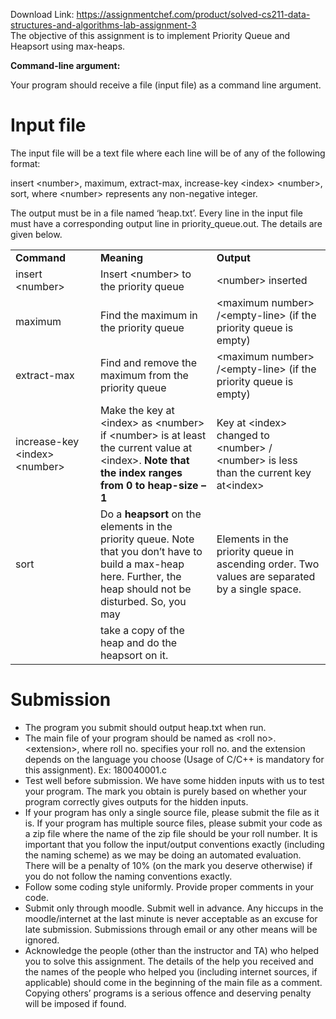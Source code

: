 Download Link: https://assignmentchef.com/product/solved-cs211-data-structures-and-algorithms-lab-assignment-3
<br>
The objective of this assignment is to implement Priority Queue and Heapsort using max-heaps.




<strong>Command-line argument:</strong>

Your program should receive a file (input file) as a command line argument.




<h1>Input file</h1>

The input file will be a text file where each line will be of any of the following format:

insert &lt;number&gt;, maximum, extract-max, increase-key &lt;index&gt; &lt;number&gt;, sort, where &lt;number&gt; represents any non-negative integer.




The output must be in a file named ‘heap.txt’. Every line in the input file must have a corresponding output line in priority_queue.out. The details are given below.




<table width="564">

 <tbody>

  <tr>

   <td width="140"><strong>Command </strong></td>

   <td width="216"><strong>Meaning </strong></td>

   <td width="208"><strong>Output </strong></td>

  </tr>

  <tr>

   <td width="140">insert &lt;number&gt;</td>

   <td width="216">Insert &lt;number&gt; to the priority queue</td>

   <td width="208">&lt;number&gt; inserted</td>

  </tr>

  <tr>

   <td width="140">maximum</td>

   <td width="216">Find the maximum in the priority queue</td>

   <td width="208">&lt;maximum number&gt; /&lt;empty-line&gt; (if the priority queue is empty)</td>

  </tr>

  <tr>

   <td width="140">extract-max</td>

   <td width="216">Find and remove the maximum from the priority queue</td>

   <td width="208">&lt;maximum number&gt; /&lt;empty-line&gt; (if the priority queue is empty)</td>

  </tr>

  <tr>

   <td width="140">increase-key &lt;index&gt; &lt;number&gt;</td>

   <td width="216">Make the key at &lt;index&gt; as &lt;number&gt; if &lt;number&gt; is at least the current value at &lt;index&gt;. ​<strong>Note that the index ranges from 0 to heap-size – 1 </strong></td>

   <td width="208">Key at &lt;index&gt; changed to &lt;number&gt; / &lt;number&gt; is less than the current key at&lt;index&gt;</td>

  </tr>

  <tr>

   <td width="140">sort</td>

   <td width="216">Do a ​<strong>heapsort</strong>​ on the elements in the priority queue. Note that you don’t have to build a max-heap here. Further, the heap should not be disturbed. So, you may</td>

   <td width="208">Elements in the priority queue in ascending order. Two values are separated by a single space.</td>

  </tr>

  <tr>

   <td width="140"> </td>

   <td width="216">take a copy of the heap and do the heapsort on it.</td>

   <td width="208"> </td>

  </tr>

 </tbody>

</table>







<h1>Submission</h1>

<ul>

 <li>The program you submit should output heap.txt when run.</li>

 <li>The main file of your program should be named as &lt;roll no&gt;.&lt;extension&gt;, where roll no. specifies your roll no. and the extension depends on the language you choose (Usage of C/C++ is mandatory for this assignment). Ex: 180040001.c</li>

 <li>Test well before submission. We have some hidden inputs with us to test your program. The mark you obtain is purely based on whether your program correctly gives outputs for the hidden inputs.</li>

 <li>If your program has only a single source file, please submit the file as it is. If your program has multiple source files, please submit your code as a zip file where the name of the zip file should be your roll number. It is important that you follow the input/output conventions exactly (including the naming scheme) as we may be doing an automated evaluation. There will be a penalty of 10% (on the mark you deserve otherwise) if you do not follow the naming conventions exactly.</li>

 <li>Follow some coding style uniformly. Provide proper comments in your code.</li>

 <li>Submit only through moodle. Submit well in advance. Any hiccups in the moodle/internet at the last minute is never acceptable as an excuse for late submission. Submissions through email or any other means will be ignored.</li>

 <li>Acknowledge the people (other than the instructor and TA) who helped you to solve this assignment. The details of the help you received and the names of the people who helped you (including internet sources, if applicable) should come in the beginning of the main file as a comment. Copying others’ programs is a serious offence and deserving penalty will be imposed if found.</li>

</ul>
